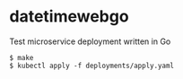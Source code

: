 # datetimewebgo

Test microservice deployment written in Go

```shell
$ make
$ kubectl apply -f deployments/apply.yaml
```
